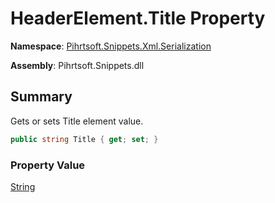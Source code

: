# HeaderElement\.Title Property

**Namespace**: [Pihrtsoft.Snippets.Xml.Serialization](../../README.md)

**Assembly**: Pihrtsoft\.Snippets\.dll

## Summary

Gets or sets Title element value\.

```csharp
public string Title { get; set; }
```

### Property Value

[String](https://docs.microsoft.com/en-us/dotnet/api/system.string)

